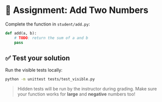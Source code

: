 # 🧪 Assignment: Add Two Numbers

Complete the function in `student/add.py`:

```python
def add(a, b):
    # TODO: return the sum of a and b
    pass
```

## ✅ Test your solution

Run the visible tests locally:
```bash
python -m unittest tests/test_visible.py
```

> Hidden tests will be run by the instructor during grading. Make sure your function works for **large** and **negative** numbers too!

